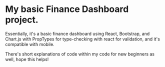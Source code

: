 # My basic Finance Dashboard project. 

Essentially, it's a basic finance dashboard using React, Bootstrap, and Chart.js with PropTypes for type-checking with react for validation, and it's compatible with mobile. 

There's short explanations of code within my code for new beginners as well, hope this helps!
